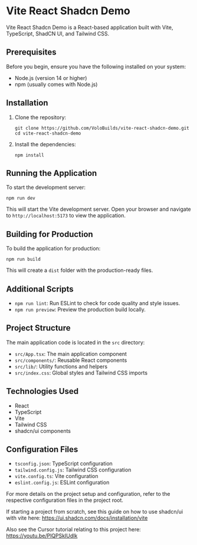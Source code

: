 # Vite React Shadcn Demo

Vite React Shadcn Demo is a React-based application built with Vite, TypeScript, ShadCN UI, and Tailwind CSS.

## Prerequisites

Before you begin, ensure you have the following installed on your system:

- Node.js (version 14 or higher)
- npm (usually comes with Node.js)

## Installation

1. Clone the repository:
   ```
   git clone https://github.com/VoloBuilds/vite-react-shadcn-demo.git
   cd vite-react-shadcn-demo
   ```

2. Install the dependencies:
   ```
   npm install
   ```

## Running the Application

To start the development server:

```
npm run dev
```

This will start the Vite development server. Open your browser and navigate to `http://localhost:5173` to view the application.

## Building for Production

To build the application for production:

```
npm run build
```



This will create a `dist` folder with the production-ready files.

## Additional Scripts

- `npm run lint`: Run ESLint to check for code quality and style issues.
- `npm run preview`: Preview the production build locally.

## Project Structure

The main application code is located in the `src` directory:

- `src/App.tsx`: The main application component
- `src/components/`: Reusable React components
- `src/lib/`: Utility functions and helpers
- `src/index.css`: Global styles and Tailwind CSS imports

## Technologies Used

- React
- TypeScript
- Vite
- Tailwind CSS
- shadcn/ui components

## Configuration Files

- `tsconfig.json`: TypeScript configuration
- `tailwind.config.js`: Tailwind CSS configuration
- `vite.config.ts`: Vite configuration
- `eslint.config.js`: ESLint configuration

For more details on the project setup and configuration, refer to the respective configuration files in the project root.

If starting a project from scratch, see this guide on how to use shadcn/ui with vite here: https://ui.shadcn.com/docs/installation/vite

Also see the Cursor tutorial relating to this project here:
https://youtu.be/PlQPSkIUdIk